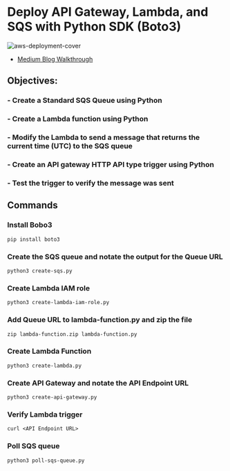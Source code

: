 # Deploy API Gateway, Lambda, and SQS with Python SDK (Boto3)

![aws-deployment-cover](https://user-images.githubusercontent.com/116639830/218316337-530189bb-9ed9-470c-8601-671720f41202.png)

- [Medium Blog Walkthrough](https://medium.com/towards-aws/deploy-api-gateway-lambda-and-sqs-with-python-sdk-boto3-69e38985b69e "<deploy-api-gateway-lambda-and-sqs-with-python-sdk-boto3-69e38985b69e> Medium Blog Walkthrough")
  
## Objectives:

### - Create a Standard SQS Queue using Python
### - Create a Lambda function using Python
### - Modify the Lambda to send a message that returns the current time (UTC) to the SQS queue
### - Create an API gateway HTTP API type trigger using Python
### - Test the trigger to verify the message was sent

## Commands

### Install Bobo3
`pip install boto3`

### Create the SQS queue and notate the output for the Queue URL
`python3 create-sqs.py`

### Create Lambda IAM role 
`python3 create-lambda-iam-role.py`

### Add Queue URL to lambda-function.py and zip the file
`zip lambda-function.zip lambda-function.py`

### Create Lambda Function 
`python3 create-lambda.py`

### Create API Gateway and notate the API Endpoint URL
`python3 create-api-gateway.py`

### Verify Lambda trigger 
`curl <API Endpoint URL>`

### Poll SQS queue
`python3 poll-sqs-queue.py`
